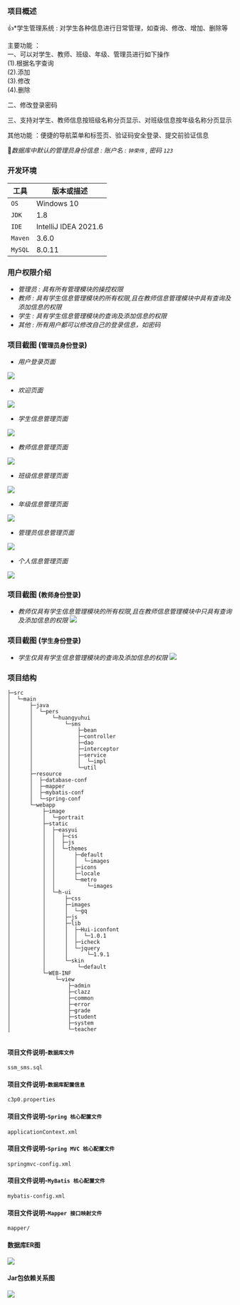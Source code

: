 ### 项目概述
:+1:*学生管理系统 : 对学生各种信息进行日常管理，如查询、修改、增加、删除等

主要功能 ：  
一、可以对学生、教师、班级、年级、管理员进行如下操作  
    (1).根据名字查询  
    (2).添加  
    (3).修改  
    (4).删除  
  
二、修改登录密码  
  
三、支持对学生、教师信息按班级名称分页显示、对班级信息按年级名称分页显示  

其他功能 ：便捷的导航菜单和标签页、验证码安全登录、提交前验证信息


:key:*数据库中默认的管理员身份信息 : 账户名 : `钟荣伟` , 密码 `123`*


### 开发环境
| 工具    | 版本或描述                |    
| ------- | ------------------------ |    
| `OS`    | Windows 10               | 
| `JDK`   |  1.8                     |    
| `IDE`   | IntelliJ IDEA 2021.6     |    
| `Maven` | 3.6.0                    |    
| `MySQL` | 8.0.11                   |



### 用户权限介绍
- *管理员 : 具有所有管理模块的操控权限*
- *教师 : 具有学生信息管理模块的所有权限,且在教师信息管理模块中具有查询及添加信息的权限*
- *学生 : 具有学生信息管理模块的查询及添加信息的权限*
- *其他 : 所有用户都可以修改自己的登录信息，如密码*


### 项目截图 (`管理员身份登录`)
- *用户登录页面*

![](https://github.com/ZhongRongWei/SMS/blob/master/demonstration_picture/%E7%99%BB%E5%BD%95%E7%95%8C%E9%9D%A2.JPG)

- *欢迎页面*

![](https://github.com/ZhongRongWei/SMS/blob/master/demonstration_picture/%E6%AC%A2%E8%BF%8E%E9%A1%B5%E9%9D%A2.JPG)

- *学生信息管理页面*

![](https://github.com/ZhongRongWei/SMS/blob/master/demonstration_picture/%E5%AD%A6%E7%94%9F%E7%AE%A1%E7%90%86.JPG)

- *教师信息管理页面*

![](https://github.com/ZhongRongWei/SMS/blob/master/demonstration_picture/%E6%95%99%E5%B8%88%E7%AE%A1%E7%90%86.JPG)

- *班级信息管理页面*

![](https://github.com/ZhongRongWei/SMS/blob/master/demonstration_picture/%E7%8F%AD%E7%BA%A7%E7%AE%A1%E7%90%86.JPG)

- *年级信息管理页面*

![](https://github.com/ZhongRongWei/SMS/blob/master/demonstration_picture/%E5%B9%B4%E7%BA%A7%E7%AE%A1%E7%90%86.JPG)


- *管理员信息管理页面*

![](https://github.com/ZhongRongWei/SMS/blob/master/demonstration_picture/%E7%AE%A1%E7%90%86%E5%91%98.JPG)

- *个人信息管理页面*

![](https://github.com/ZhongRongWei/SMS/blob/master/demonstration_picture/%E4%B8%AA%E4%BA%BA%E4%BF%A1%E6%81%AF%E7%AE%A1%E7%90%86.JPG)


### 项目截图 (`教师身份登录`)
- *教师仅具有学生信息管理模块的所有权限,且在教师信息管理模块中只具有查询及添加信息的权限*
![](https://github.com/ZhongRongWei/SMS/blob/master/demonstration_picture/%E6%95%99%E5%B8%88%E7%99%BB%E5%BD%95.JPG)


### 项目截图 (`学生身份登录`)
- *学生仅具有学生信息管理模块的查询及添加信息的权限*
![](https://github.com/ZhongRongWei/SMS/blob/master/demonstration_picture/%E5%AD%A6%E7%94%9F%E7%99%BB%E5%BD%95.JPG)


### 项目结构
```
├─src
│  └─main
│      ├─java
│      │  └─pers
│      │      └─huangyuhui
│      │          └─sms
│      │              ├─bean
│      │              ├─controller
│      │              ├─dao
│      │              ├─interceptor
│      │              ├─service
│      │              │  └─impl
│      │              └─util
│      ├─resource
│      │  ├─database-conf
│      │  ├─mapper
│      │  ├─mybatis-conf
│      │  └─spring-conf
│      └─webapp
│          ├─image
│          │  └─portrait
│          ├─static
│          │  ├─easyui
│          │  │  ├─css
│          │  │  ├─js
│          │  │  └─themes
│          │  │      ├─default
│          │  │      │  └─images
│          │  │      ├─icons
│          │  │      ├─locale
│          │  │      └─metro
│          │  │          └─images
│          │  └─h-ui
│          │      ├─css
│          │      ├─images
│          │      │  └─gq
│          │      ├─js
│          │      ├─lib
│          │      │  ├─Hui-iconfont
│          │      │  │  └─1.0.1
│          │      │  ├─icheck
│          │      │  └─jquery
│          │      │      └─1.9.1
│          │      └─skin
│          │          └─default
│          └─WEB-INF
│              └─view
│                  ├─admin
│                  ├─clazz
│                  ├─common
│                  ├─error
│                  ├─grade
│                  ├─student
│                  ├─system
│                  └─teacher


```

#### 项目文件说明-`数据库文件`
```
ssm_sms.sql
```

#### 项目文件说明-`数据库配置信息`
```
c3p0.properties
```

#### 项目文件说明-`Spring 核心配置文件`
```
applicationContext.xml
```

#### 项目文件说明-`Spring MVC 核心配置文件`
```
springmvc-config.xml
```

#### 项目文件说明-`MyBatis 核心配置文件`
```
mybatis-config.xml
```

#### 项目文件说明-`Mapper 接口映射文件`
```
mapper/
```

#### 数据库ER图
![](https://github.com/ZhongRongWei/SMS/blob/master/demonstration_picture/ER%E5%9B%BE.JPG)

#### Jar包依赖关系图
![](https://github.com/ZhongRongWei/SMS/blob/master/demonstration_picture/jar%E5%8C%85%E4%BE%9D%E8%B5%96%E5%9B%BE.jpg)

